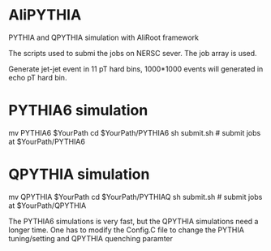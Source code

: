 # AliPYTHIA
PYTHIA and QPYTHIA simulation with AliRoot framework

The scripts used to submi the jobs on NERSC sever. The job array is used.

Generate jet-jet event in 11 pT hard bins, 1000*1000 events will generated in echo pT hard bin.

# PYTHIA6 simulation
mv PYTHIA6 $YourPath
cd $YourPath/PYTHIA6
sh submit.sh # submit jobs at $YourPath/PYTHIA6

# QPYTHIA simulation
mv QPYTHIA $YourPath
cd $YourPath/PYTHIAQ
sh submit.sh # submit jobs at $YourPath/QPYTHIA

The PYTHIA6 simulations is very fast, but the QPYTHIA simulations need a longer time.
One has to modify the Config.C file to change the PYTHIA tuning/setting and QPYTHIA quenching paramter
